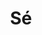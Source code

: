 ---
layout: bairro
title: Sé
regiao: zona-central
pb: "!1m18!1m12!1m3!1d7314.907977584519!2d-46.633141799999954!3d-23.552133049999995!2m3!1f0!2f0!3f0!3m2!1i1024!2i768!4f13.1!3m3!1m2!1s0x94ce59aa220b74bd%3A0x6412aad263604c19!2zU8OpLCBTw6NvIFBhdWxvIC0gU1A!5e0!3m2!1sen!2sbr!4v1427320779472"
location: sé,+sao+paulo
photo_id: "16876145381"
---